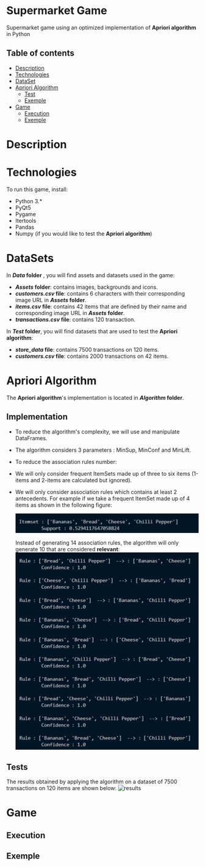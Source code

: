 # Supermarket Game
 Supermarket game using an optimized implementation of **Apriori algorithm** in Python

## Table of contents
* [Description](#description)
* [Technologies](#technologies)
* [DataSet](#dataset)
* [Apriori Algorithm](#apriori-algorithm)
  * [Test](#test)
  * [Exemple](#exemple)
* [Game](#game)
  * [Execution](#execution)
  * [Exemple](#exemple)

# Description

# Technologies
To run this game, install:
* Python 3.*
* PyQt5
* Pygame
* Itertools
* Pandas
* Numpy (if you would like to test the **Apriori algorithm**)


# DataSets

In __*Data* folder__ , you will find assets and datasets used in the game: 
* __*Assets* folder__: contains images, backgrounds and icons.
* __*customers.csv* file__: contains 6 characters with their corresponding image URL in __*Assets* folder__.
* __*items.csv* file__: contains 42 items that are defined by their name and corresponding image URL in __*Assets* folder__.
* __*transactions.csv* file__: contains 120 transaction.

In __*Test* folder__, you will find datasets that are used to test the **Apriori algorithm**: 

* __*store_data* file__: contains 7500 transactions on 120 items.
* __*customers.csv* file__: contains 2000 transactions on 42 items.

# Apriori Algorithm

The  **Apriori algorithm**'s implementation is located in __*Algorithm* folder__.

## Implementation

* To reduce the algorithm's complexity, we will use and manipulate DataFrames.

* The algorithm considers 3 parameters : MinSup, MinConf and MinLift.

* To reduce the association rules number:

 * We will only consider frequent ItemSets made up of three to six items (1-items and 2-items are calculated but ignored).

 * We will only consider association rules which contains at least 2 antecedents.
   For example if we take a frequent ItemSet made up of 4 items as shown in the following figure: 

   ![itemset](/Readme_images/itemset_frequent_4_items.jpg)

   Instead of generating 14 association rules, the algorithm will only generate 10 that are considered **relevant**:
   ![association_rules](/Readme_images/association_rules.jpg)

 ## Tests

 The results obtained by applying the algorithm on a dataset of 7500 transactions on 120 items are shown below:
 ![results](/Readme_images/results1.jpg)

 
 
# Game

## Execution

## Exemple
